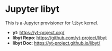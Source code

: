 # Jupyter libyt


This is a Jupyter provisioner for [`libyt`](https://github.com/yt-project/libyt) kernel.


* **yt**: https://yt-project.org/
* **libyt Repo**: https://github.com/yt-project/libyt
* **libyt Doc**: https://yt-project.github.io/libyt/
